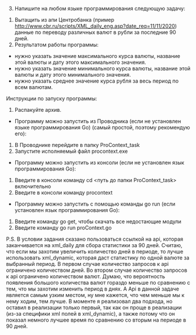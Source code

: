 3) Напишите на любом языке программирования следующую задачу:
1. Вытащить из апи Центробанка (пример http://www.cbr.ru/scripts/XML_daily_eng.asp?date_req=11/11/2020) данные по переводу различных валют в рубли за последние 90 дней.
2. Результатом работы программы:  
 - нужно указать значение максимального курса валюты, название этой валюты и дату этого максимального значения.
 - нужно указать значение минимального курса валюты, название этой валюты и дату этого минимального значения.
 - нужно указать среднее значение курса рубля за весь период по всем валютам.

Инструкции по запуску программы:
1. Распакуйте архив.
- Программу можно запустить из Проводника (если не установлен языке программирования Go) (самый простой, поэтому рекомендую его):
1. В Проводнике перейдите в папку ProContext_task
2. Запустите исполняемый файл procontext.exe
- Программу можно запустить из консоли (если не установлен язык программирования Go): 
1. Введите в консоли команду cd <путь до папки ProContext_task> включительно
2. Введите в консоли команду procontext
- Программу можно запустить с помощью команды go run (если установлен язык программирования Go):
1. Введите команду go get, чтобы скачать все недостающие модули
2. Введите команду go run proContext.go

P.S. В условии задания сказано пользоваться ссылкой на api, которая заканчивается на xml_daily для сбора статистики за 90 дней. Считаю, что если мы захотим увеличить количество дней в периоде, то лучше использовать xml_dynamic, которая даст статистику по одной валюте за выбранный период.
В первом случае количество запросов к api ограничено количеством дней.
Во втором случае количество запросов к api ограничено количеством валют. Думаю, что вероятность появления большого количества валют гораздо меньше по сравнению с тем, что мы захотим изменить период в днях. А Api в данной задаче является самым узким местом, ну мне кажется, что чем меньше мы к нему ходим, тем лучше.
В моменте я реализовал два подхода, но оставил в реализации только первый, так как он проще в реализации (из-за специфики xml полей в xml_dynamic), а также потому что он показал немного лучшее время по сравнению со вторым на периоде в 90 дней.






